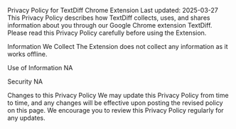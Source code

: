 Privacy Policy for TextDiff Chrome Extension
Last updated: 2025-03-27
This Privacy Policy describes how TextDiff collects, uses, and shares information about you through our Google Chrome extension TextDiff. Please read this Privacy Policy carefully before using the Extension.

Information We Collect
The Extension does not collect any information as it works offline.

Use of Information
NA

Security
NA

Changes to this Privacy Policy
We may update this Privacy Policy from time to time, and any changes will be effective upon posting the revised policy on this page. We encourage you to review this Privacy Policy regularly for any updates.

